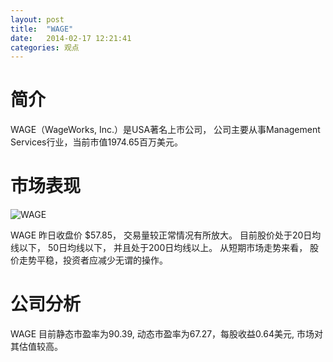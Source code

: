 ```yaml
---
layout: post
title:  "WAGE"
date:   2014-02-17 12:21:41
categories: 观点
---
```


# 简介
WAGE（WageWorks, Inc.）是USA著名上市公司，
公司主要从事Management Services行业，当前市值1974.65百万美元。

# 市场表现

![WAGE](http://finviz.com/chart.ashx?t=WAGE&ty=c&ta=1&p=d&s=l)

WAGE 昨日收盘价 $57.85，
交易量较正常情况有所放大。
目前股价处于20日均线以下，
50日均线以下，
并且处于200日均线以上。
从短期市场走势来看，
股价走势平稳，投资者应减少无谓的操作。

# 公司分析
WAGE 目前静态市盈率为90.39, 动态市盈率为67.27，每股收益0.64美元,
市场对其估值较高。
